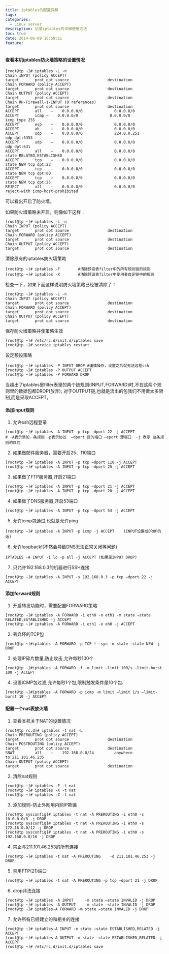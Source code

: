 ```yaml
---
title: iptables的配置详解
tags:
categories:
  - Linux server
description: 记录iptables的详细使用方法
toc: true
date: 2014-06-09 16:50:11
feature:
---
```


#### 查看本机iptables防火墙策略的设置情况
```
[root@tp ~]# iptables -L -n
Chain INPUT (policy ACCEPT)
target       prot opt source                 destination
Chain FORWARD (policy ACCEPT)
target       prot opt source                 destination
Chain OUTPUT (policy ACCEPT)
target       prot opt source                 destination
Chain RH-Firewall-1-INPUT (0 references)
target       prot opt source                 destination
ACCEPT       all    —    0.0.0.0/0              0.0.0.0/0
ACCEPT       icmp —    0.0.0.0/0              0.0.0.0/0             icmp type 255
ACCEPT       esp    —    0.0.0.0/0              0.0.0.0/0
ACCEPT       ah     —    0.0.0.0/0              0.0.0.0/0
ACCEPT       udp    —    0.0.0.0/0              224.0.0.251           udp dpt:5353
ACCEPT       udp    —    0.0.0.0/0              0.0.0.0/0             udp dpt:631
ACCEPT       all    —    0.0.0.0/0              0.0.0.0/0             state RELATED,ESTABLISHED
ACCEPT       tcp    —    0.0.0.0/0              0.0.0.0/0             state NEW tcp dpt:22
ACCEPT       tcp    —    0.0.0.0/0              0.0.0.0/0             state NEW tcp dpt:80
ACCEPT       tcp    —    0.0.0.0/0              0.0.0.0/0             state NEW tcp dpt:25
REJECT       all    —    0.0.0.0/0              0.0.0.0/0             reject-with icmp-host-prohibited
```
可以看出开启了防火墙。
<!-- more -->
如果防火墙策略未开启，则像如下这样：
```
[root@tp ~]# iptables -L -n
Chain INPUT (policy ACCEPT)
target       prot opt source                 destination
Chain FORWARD (policy ACCEPT)
target       prot opt source                 destination
Chain OUTPUT (policy ACCEPT)
target       prot opt source                 destination
```
清除原有的iptables防火墙策略
```
[root@tp ~]# iptables -F        #清除预设表filter中的所有规则链的规则
[root@tp ~]# iptables -X        #清除预设表filter中使用者自定链中的规则
```
检查一下，如果下面这样说明防火墙策略已经被清除了：
```
[root@tp ~]# iptables -L -n
Chain INPUT (policy ACCEPT)
target       prot opt source                 destination
Chain FORWARD (policy ACCEPT)
target       prot opt source                 destination
Chain OUTPUT (policy ACCEPT)
target       prot opt source                 destination
```
保存防火墙策略并使策略生效
```
[root@tp ~]# /etc/rc.d/init.d/iptables save
[root@tp ~]# service iptables restart
```
设定预设策略
```
[root@tp ~]# iptables -P INPUT DROP #谨慎操作，设置之后就无法远程ssh
[root@tp ~]# iptables -P OUTPUT ACCEPT
[root@tp ~]# iptables -P FORWARD DROP
```
 当超出了iptables里filter表里的两个链规则(INPUT,FORWARD)时,不在这两个规则里的数据包都DROP(放弃);
对于OUTPUT链,也就是流出的包我们不用做太多限制,而是采取ACCEPT。
#### 添加input规则

1. 允许ssh远程登录
```
[root@tp ~]# iptables -A INPUT -p tcp –dport 22 -j ACCEPT
# -A表示添加一条规则 -p表示协议  –dport 目的端口 –sport 源端口  -j 表示 这条规则的目的
```
2. 如果做邮件服务器，需要开启25、110端口
```
[root@tp ~]# iptables -A INPUT -p tcp –dport 110 -j ACCEPT
[root@tp ~]# iptables -A INPUT -p tcp –dport 25 -j ACCEPT
```
3. 如果做了FTP服务器,开启21端口
```
[root@tp ~]# iptables -A INPUT -p tcp –dport 21 -j ACCEPT
[root@tp ~]# iptables -A INPUT -p tcp –dport 20 -j ACCEPT
```
4. 如果做了DNS服务器,开启53端口
```
[root@tp ~]# iptables -A INPUT -p tcp –dport 53 -j ACCEPT
```
5. 允许icmp包通过,也就是允许ping
```
[root@tp ~]# iptables -A INPUT -p icmp -j ACCEPT    (INPUT设置成DROP的话)
```
6. 允许loopback!(不然会导致DNS无法正常关闭等问题)
```
IPTABLES -A INPUT -i lo -p all -j ACCEPT (如果是INPUT DROP)
```
7. 只允许192.168.0.3的机器进行SSH连接
```
[root@tp ~]# iptables -A INPUT -s 192.168.0.3 -p tcp –dport 22 -j ACCEPT
```

#### 添加forward规则

1. 开启转发功能时，需要配置FORWARD策略
```
[root@tp ~]# iptables -A FORWARD -i eth0 -o eth1 -m state –state RELATED,ESTABLISHED -j ACCEPT
[root@tp ~]# iptables -A FORWARD -i eth1 -o eh0 -j ACCEPT
```
2. 丢弃坏的TCP包
```
[root@tp ~]#iptables -A FORWARD -p TCP ! –syn -m state –state NEW -j DROP
```

3. 处理IP碎片数量,防止攻击,允许每秒100个
```
[root@tp ~]#iptables -A FORWARD -f -m limit –limit 100/s –limit-burst 100 -j ACCEPT
```
4. 设置ICMP包过滤,允许每秒1个包,限制触发条件是10个包.
```
[root@tp ~]#iptables -A FORWARD -p icmp -m limit –limit 1/s –limit-burst 10 -j ACCEPT
```

#### 配置一个nat表放火墙

1. 查看本机关于NAT的设置情况
```
[root@tp rc.d]# iptables -t nat -L
Chain PREROUTING (policy ACCEPT)
target       prot opt source                 destination
Chain POSTROUTING (policy ACCEPT)
target       prot opt source                 destination
SNAT         all    —    192.168.0.0/24         anywhere              to:211.101.46.235
Chain OUTPUT (policy ACCEPT)
target       prot opt source                 destination
```
2. 清除nat规则
```
[root@tp ~]# iptables -F -t nat
[root@tp ~]# iptables -X -t nat
[root@tp ~]# iptables -Z -t nat
```
3. 添加规则-防止外网用内网IP欺骗
```
[root@tp sysconfig]# iptables -t nat -A PREROUTING -i eth0 -s 10.0.0.0/8 -j DROP
[root@tp sysconfig]# iptables -t nat -A PREROUTING -i eth0 -s 172.16.0.0/12 -j DROP
[root@tp sysconfig]# iptables -t nat -A PREROUTING -i eth0 -s 192.168.0.0/16 -j DROP
```
4. 禁止与211.101.46.253的所有连接
```
[root@tp ~]# iptables -t nat -A PREROUTING    -d 211.101.46.253 -j DROP
```
5. 禁用FTP(21)端口
```
[root@tp ~]# iptables -t nat -A PREROUTING -p tcp –dport 21 -j DROP
```
6. drop非法连接
```
[root@tp ~]# iptables -A INPUT     -m state –state INVALID -j DROP
[root@tp ~]# iptables -A OUTPUT    -m state –state INVALID -j DROP
[root@tp ~]# iptables-A FORWARD -m state –state INVALID -j DROP
```
7. 允许所有已经建立的和相关的连接
```
[root@tp ~]# iptables-A INPUT -m state –state ESTABLISHED,RELATED -j ACCEPT
[root@tp ~]# iptables-A OUTPUT -m state –state ESTABLISHED,RELATED -j ACCEPT
[root@tp ~]# /etc/rc.d/init.d/iptables save
```
